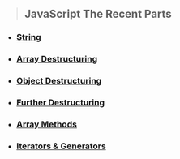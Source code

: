 > ## JavaScript The Recent Parts
* ### [String](./Md/String.md)
* ### [Array Destructuring](./Md/Array%20Destructuring.md)
* ### [Object Destructuring](./Js/Object%20Destructuring/)
* ### [Further Destructuring](./Js/Further%20Destructuring/)
* ### [Array Methods](./Js/Array%20Methods/)
* ### [Iterators & Generators](./Js/Iterators%20%26%20generators/)